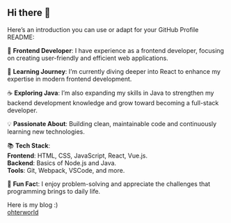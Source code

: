 ## Hi there 👋

<!--
**VeronicaOtherWorld/VeronicaOtherWorld** is a ✨ _special_ ✨ repository because its `README.md` (this file) appears on your GitHub profile.

Here are some ideas to get you started:

- 🔭 I’m currently working on ...
- 🌱 I’m currently learning ...
- 👯 I’m looking to collaborate on ...
- 🤔 I’m looking for help with ...
- 💬 Ask me about ...
- 📫 How to reach me: ...
- 😄 Pronouns: ...
- ⚡ Fun fact: ...
-->
Here’s an introduction you can use or adapt for your GitHub Profile README:  

🌟 **Frontend Developer**: I have experience as a frontend developer, focusing on creating user-friendly and efficient web applications.  
  
🚀 **Learning Journey**: I’m currently diving deeper into React to enhance my expertise in modern frontend development.  
  
☕ **Exploring Java**: I’m also expanding my skills in Java to strengthen my backend development knowledge and grow toward becoming a full-stack developer.   
  
💡 **Passionate About**: Building clean, maintainable code and continuously learning new technologies.    
  
📚 **Tech Stack**:  
**Frontend**: HTML, CSS, JavaScript, React, Vue.js.  
**Backend**: Basics of Node.js and Java.  
**Tools**: Git, Webpack, VSCode, and more.
  
🌈 **Fun Fac**t: I enjoy problem-solving and appreciate the challenges that programming brings to daily life.  

Here is my blog :)  
[ohterworld](https://veronicaotherworld.github.io/)  

<!-- 
### 📂 Featured Projects
- **[Project Name](https://github.com/username/project-name)**: Brief description.
- **[Another Project](https://github.com/username/another-project)**: Brief description.
-->
